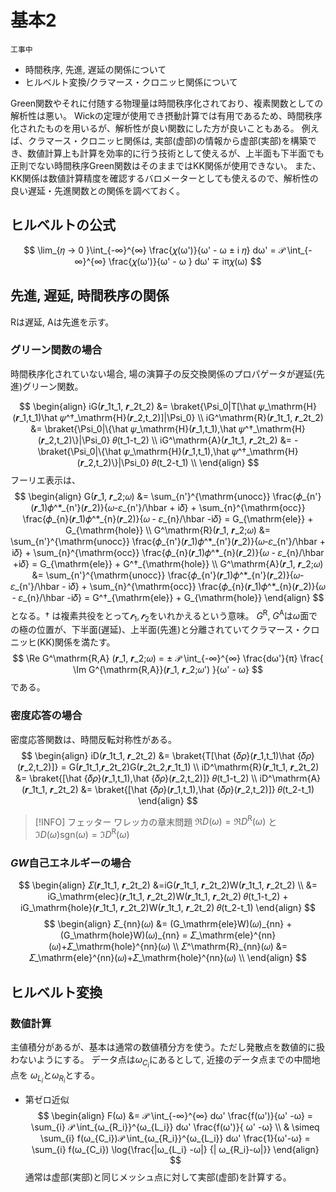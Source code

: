 # 基本2

`工事中`

- 時間秩序, 先進, 遅延の関係について
- ヒルベルト変換/クラマース・クロニッヒ関係について


Green関数やそれに付随する物理量は時間秩序化されており、複素関数としての解析性は悪い。
Wickの定理が使用でき摂動計算では有用であるため、時間秩序化されたものを用いるが、解析性が良い関数にした方が良いこともある。
例えば、クラマース・クロニッヒ関係は, 実部(虚部)の情報から虚部(実部)を構築でき、数値計算上も計算を効率的に行う技術として使えるが、上半面も下半面でも正則でない時間秩序Green関数はそのままではKK関係が使用できない。
また、KK関係は数値計算精度を確認するバロメーターとしても使えるので、解析性の良い遅延・先進関数との関係を調べておく。

## ヒルベルトの公式
$$
\lim_{𝜂 → 0 }\int_{-∞}^{∞} \frac{𝜒(ω')}{ω' - ω ± i 𝜂} dω' = 𝒫 \int_{-∞}^{∞} \frac{𝜒(ω')}{ω' - ω } dω' ∓ iπ𝜒(ω)
$$

## 先進, 遅延, 時間秩序の関係
$\mathrm{R}$は遅延, $\mathrm{A}$は先進を示す。

### グリーン関数の場合
時間秩序化されていない場合, 場の演算子の反交換関係のプロパゲータが遅延(先進)グリーン関数。

$$ \begin{align}
iG(𝒓_1t_1, 𝒓_2t_2) &= \braket{\Psi_0|T[\hat 𝜓_\mathrm{H}(𝒓_1,t_1)\hat 𝜓^†_\mathrm{H}(𝒓_2,t_2)]|\Psi_0}  \\
iG^\mathrm{R}(𝒓_1t_1, 𝒓_2t_2) &=  \braket{\Psi_0|\{\hat 𝜓_\mathrm{H}(𝒓_1,t_1),\hat 𝜓^†_\mathrm{H}(𝒓_2,t_2)\}|\Psi_0} 𝜃(t_1-t_2) \\
iG^\mathrm{A}(𝒓_1t_1, 𝒓_2t_2) &= -\braket{\Psi_0|\{\hat 𝜓_\mathrm{H}(𝒓_1,t_1),\hat 𝜓^†_\mathrm{H}(𝒓_2,t_2)\}|\Psi_0} 𝜃(t_2-t_1) \\
\end{align} $$
フーリエ表示は、
$$ \begin{align}
G(𝒓_1, 𝒓_2;𝜔)  &=  \sum_{n'}^{\mathrm{unocc}} \frac{𝜙_{n'}(𝒓_1)𝜙^*_{n'}(𝒓_2)}{𝜔-𝜀_{n'}/\hbar + i𝛿} +
    \sum_{n}^{\mathrm{occ}} \frac{𝜙_{n}(𝒓_1)𝜙^*_{n}(𝒓_2)}{𝜔 - 𝜀_{n}/\hbar -i𝛿} = G_{\mathrm{ele}} + G_{\mathrm{hole}} \\
G^\mathrm{R}(𝒓_1, 𝒓_2;𝜔)  &=  \sum_{n'}^{\mathrm{unocc}} \frac{𝜙_{n'}(𝒓_1)𝜙^*_{n'}(𝒓_2)}{𝜔-𝜀_{n'}/\hbar + i𝛿} +
    \sum_{n}^{\mathrm{occ}} \frac{𝜙_{n}(𝒓_1)𝜙^*_{n}(𝒓_2)}{𝜔 - 𝜀_{n}/\hbar +i𝛿} = G_{\mathrm{ele}} + G^†_{\mathrm{hole}} \\
G^\mathrm{A}(𝒓_1, 𝒓_2;𝜔)  &=  \sum_{n'}^{\mathrm{unocc}} \frac{𝜙_{n'}(𝒓_1)𝜙^*_{n'}(𝒓_2)}{𝜔-𝜀_{n'}/\hbar - i𝛿} +
    \sum_{n}^{\mathrm{occ}} \frac{𝜙_{n}(𝒓_1)𝜙^*_{n}(𝒓_2)}{𝜔 - 𝜀_{n}/\hbar -i𝛿} = G^†_{\mathrm{ele}} + G_{\mathrm{hole}}
\end{align} $$
となる。$†$ は複素共役をとって$𝒓_1, 𝒓_2$をいれかえるという意味。
$G^\mathrm{R}$, $G^\mathrm{A}$は$ω$面での極の位置が、下半面(遅延)、上半面(先進)と分離されていてクラマース・クロニッヒ(KK)関係を満たす。
$$
\Re G^\mathrm{R,A} (𝒓_1, 𝒓_2;𝜔) = ± 𝒫 \int_{-∞}^{∞} \frac{dω'}{π} \frac{ \Im G^{\mathrm{R,A}}(𝒓_1, 𝒓_2;𝜔') }{ω' - ω}
$$
である。

### 密度応答の場合
密度応答関数は、時間反転対称性がある。
$$ \begin{align}
iD(𝒓_1t_1, 𝒓_2t_2) &= \braket{T[\hat {𝛿𝜌}(𝒓_1,t_1)\hat {𝛿𝜌}(𝒓_2,t_2)]} = G(𝒓_1t_1,𝒓_2t_2)G(𝒓_2t_2,𝒓_1t_1) \\
iD^\mathrm{R}(𝒓_1t_1, 𝒓_2t_2) &= \braket{[\hat {𝛿𝜌}(𝒓_1,t_1),\hat {𝛿𝜌}(𝒓_2,t_2)]} 𝜃(t_1-t_2) \\
iD^\mathrm{A}(𝒓_1t_1, 𝒓_2t_2) &= \braket{[\hat {𝛿𝜌}(𝒓_1,t_1),\hat {𝛿𝜌}(𝒓_2,t_2)]} 𝜃(t_2-t_1)
\end{align} $$
> [!INFO]
> フェッター ワレッカの章末問題
>  $\Re D(ω) = \Re D^\mathrm{R}(ω)$ と $\Im D(ω) \mathrm{sgn}(ω) = \Im D^\mathrm{R}(ω)$


### $GW$自己エネルギーの場合
$$ \begin{align}
𝛴(𝒓_1t_1, 𝒓_2t_2) &=iG(𝒓_1t_1, 𝒓_2t_2)W(𝒓_1t_1, 𝒓_2t_2) \\
                  &= iG_\mathrm{elec}(𝒓_1t_1, 𝒓_2t_2)W(𝒓_1t_1, 𝒓_2t_2) 𝜃(t_1-t_2)
                   + iG_\mathrm{hole}(𝒓_1t_1, 𝒓_2t_2)W(𝒓_1t_1, 𝒓_2t_2) 𝜃(t_2-t_1)
\end{align} $$
$$ \begin{align}
𝛴_{nn}(𝜔) &= (G_\mathrm{ele}W)(𝜔)_{nn} + (G_\mathrm{hole}W)(𝜔)_{nn} = 𝛴_\mathrm{ele}^{nn}(𝜔)+𝛴_\mathrm{hole}^{nn}(𝜔) \\
𝛴^\mathrm{R}_{nn}(𝜔) &= 𝛴_\mathrm{ele}^{nn}(𝜔)+𝛴_\mathrm{hole}^{nn}(𝜔) \\
\end{align} $$

## ヒルベルト変換

### 数値計算
主値積分があるが、基本は通常の数値積分方を使う。ただし発散点を数値的に扱わないようにする。
データ点は$ω_{C_i}$にあるとして, 近接のデータ点までの中間地点を $ω_{L_i}$と$ω_{R_i}$とする。
- 第ゼロ近似
$$ \begin{align}
F(ω) &= 𝒫 \int_{-∞}^{∞} dω' \frac{f(ω')}{ω' -ω} = \sum_{i} 𝒫 \int_{ω_{R_i}}^{ω_{L_i}} dω' \frac{f(ω')}{ ω' -ω} \\
& \simeq \sum_{i} f(ω_{C_i})𝒫 \int_{ω_{R_i}}^{ω_{L_i}} dω' \frac{1}{ω'-ω}
= \sum_{i} f(ω_{C_i}) \log{\frac{|ω_{L_i} -ω|} {| ω_{R_i}-ω|}}
\end{align} $$
 通常は虚部(実部)と同じメッシュ点に対して実部(虚部)を計算する。
